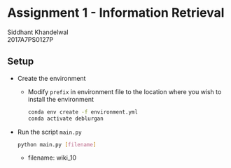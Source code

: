 # Assignment 1 - Information Retrieval

Siddhant Khandelwal
<br/>2017A7PS0127P

## Setup

* Create the environment

  + Modify `prefix` in environment file to the location where you wish to install the environment

    ``` bash
    conda env create -f environment.yml
    conda activate deblurgan
    ```

* Run the script `main.py` 

    ``` bash
    python main.py [filename]
    ```
  + filename: wiki_10
